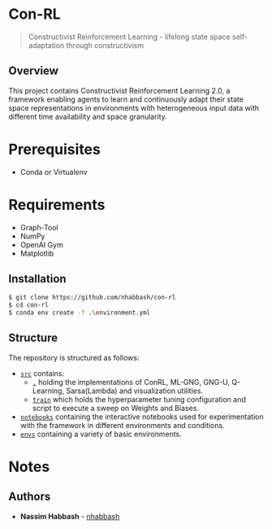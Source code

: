 # Con-RL
> Constructivist Reinforcement Learning - lifelong state space self-adaptation through constructivism

## Overview
This project contains Constructivist Reinforcement Learning 2.0, a framework enabling agents to learn and continuously adapt their state space representations in environments with heterogeneous input data with different time availability and space granularity.
# Prerequisites
* Conda or Virtualenv

# Requirements
* Graph-Tool
* NumPy
* OpenAI Gym
* Matplotlib

## Installation
```sh
$ git clone https://github.com/nhabbash/con-rl
$ cd con-rl
$ conda env create -f .\environment.yml
```
## Structure

The repository is structured as follows:

- [`src`](src) contains:
    - [`.`](src/) holding the implementations of ConRL, ML-GNG, GNG-U, Q-Learning, Sarsa(Lambda) and visualization utilities.
    - [`train`](src/train) which holds the hyperparameter tuning configuration and script to execute a sweep on Weights and Biases.
- [`notebooks`](noetbooks) containing the interactive notebooks used for experimentation with the framework in different environments and conditions.
- [`envs`](envs) containing a variety of basic environments.

# Notes

## Authors
* **Nassim Habbash** - [nhabbash](https://github.com/nhabbash)